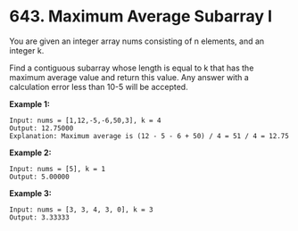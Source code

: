 # 643. Maximum Average Subarray I

You are given an integer array nums consisting of n elements, and an integer k.

Find a contiguous subarray whose length is equal to k that has the maximum average value and return this value. Any answer with a calculation error less than 10-5 will be accepted.

 

**Example 1:**
```
Input: nums = [1,12,-5,-6,50,3], k = 4
Output: 12.75000
Explanation: Maximum average is (12 - 5 - 6 + 50) / 4 = 51 / 4 = 12.75
```

**Example 2:**
```
Input: nums = [5], k = 1
Output: 5.00000
```

**Example 3:**
```
Input: nums = [3, 3, 4, 3, 0], k = 3
Output: 3.33333
```